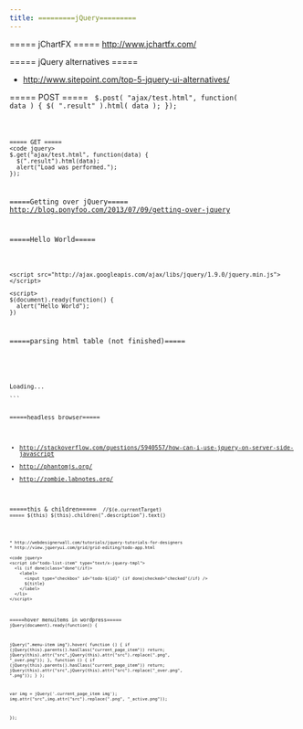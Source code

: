 ```yaml
---
title: =========jQuery=========
---
```


===== jChartFX =====
http://www.jchartfx.com/

===== jQuery alternatives =====
* http://www.sitepoint.com/top-5-jquery-ui-alternatives/

===== POST =====
<code jquery>
$.post( "ajax/test.html", function( data ) {
  $( ".result" ).html( data );
});
```

===== GET =====
<code jquery>
$.get("ajax/test.html", function(data) {
  $(".result").html(data);
  alert("Load was performed.");
});
```

=====Getting over jQuery=====
http://blog.ponyfoo.com/2013/07/09/getting-over-jquery

=====Hello World=====
```jquery

<script src="http://ajax.googleapis.com/ajax/libs/jquery/1.9.0/jquery.min.js"></script>

<script>
$(document).ready(function() {
  alert("Hello World");
})
```

=====parsing html table (not finished)=====
<code jquery>
<script src="http://ajax.googleapis.com/ajax/libs/jquery/1.9.0/jquery.min.js"></script>

<script>
$(document).ready(function() {
  
  $('#result').load('index.php', function(data) {
     
    var rows = $("td[bgcolor=#00ffff]").parent();
    $(rows).each(function(index) {
      var cols = $(this).children("th,td");
      $(cols).each(function(index) {
      console.log($(this).html());//.replace(/n/g, '&nbsp;'));
      console.log($(this));
      });
      console.log("==========================");
    });
  });

});
</script>

<div id="result">Loading...</div>
```

=====headless browser=====
* http://stackoverflow.com/questions/5940557/how-can-i-use-jquery-on-server-side-javascript
* http://phantomjs.org/
* http://zombie.labnotes.org/

=====this & children=====
<code jquery>
//$(e.currentTarget)  ===== $(this)
$(this).children(".description").text()
```

* http://webdesignerwall.com/tutorials/jquery-tutorials-for-designers
* http://view.jqueryui.com/grid/grid-editing/todo-app.html

<code jquery>
<script id="todo-list-item" type="text/x-jquery-tmpl">
  <li (if done)class="done"(/if)>
    <label>
      <input type="checkbox" id="todo-${id}" (if done)checked="checked"(/if) />
      ${title}
    </label>
  </li>
</script>
```

=====hover menuitems in wordpress=====
<code jquery>
jQuery(document).ready(function() {

  jQuery(".menu-item img").hover(
    function () {
      if (jQuery(this).parents().hasClass("current_page_item")) return;
      jQuery(this).attr("src",jQuery(this).attr("src").replace(".png", "_over.png"));
    },
    function () {
      if (jQuery(this).parents().hasClass("current_page_item")) return;
      jQuery(this).attr("src",jQuery(this).attr("src").replace("_over.png", ".png"));
    }
  );

  var img = jQuery('.current_page_item img');
  img.attr("src",img.attr("src").replace(".png", "_active.png"));

});
```
